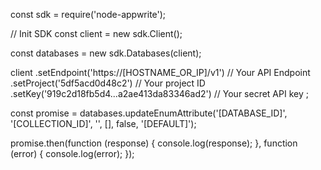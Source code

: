 const sdk = require('node-appwrite');

// Init SDK
const client = new sdk.Client();

const databases = new sdk.Databases(client);

client
    .setEndpoint('https://[HOSTNAME_OR_IP]/v1') // Your API Endpoint
    .setProject('5df5acd0d48c2') // Your project ID
    .setKey('919c2d18fb5d4...a2ae413da83346ad2') // Your secret API key
;

const promise = databases.updateEnumAttribute('[DATABASE_ID]', '[COLLECTION_ID]', '', [], false, '[DEFAULT]');

promise.then(function (response) {
    console.log(response);
}, function (error) {
    console.log(error);
});